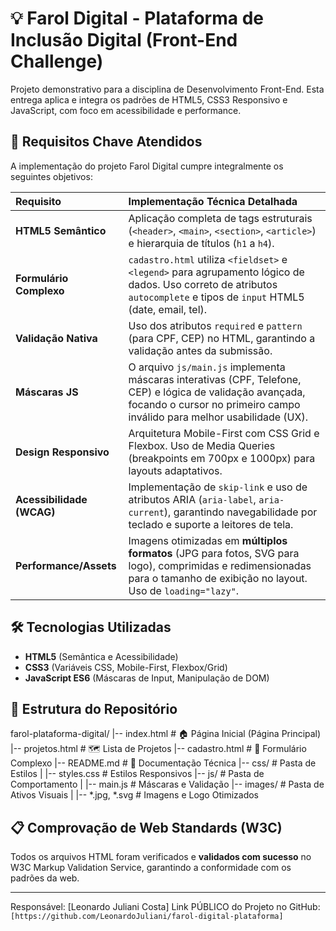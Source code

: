 # 💡 Farol Digital - Plataforma de Inclusão Digital (Front-End Challenge)

Projeto demonstrativo para a disciplina de Desenvolvimento Front-End. Esta entrega aplica e integra os padrões de HTML5, CSS3 Responsivo e JavaScript, com foco em acessibilidade e performance.

## 🎯 Requisitos Chave Atendidos

A implementação do projeto Farol Digital cumpre integralmente os seguintes objetivos:

| Requisito | Implementação Técnica Detalhada |
| :--- | :--- |
| **HTML5 Semântico** | Aplicação completa de tags estruturais (`<header>`, `<main>`, `<section>`, `<article>`) e hierarquia de títulos (`h1` a `h4`). |
| **Formulário Complexo** | `cadastro.html` utiliza `<fieldset>` e `<legend>` para agrupamento lógico de dados. Uso correto de atributos `autocomplete` e tipos de `input` HTML5 (date, email, tel). |
| **Validação Nativa** | Uso dos atributos `required` e `pattern` (para CPF, CEP) no HTML, garantindo a validação antes da submissão. |
| **Máscaras JS** | O arquivo `js/main.js` implementa máscaras interativas (CPF, Telefone, CEP) e lógica de validação avançada, focando o cursor no primeiro campo inválido para melhor usabilidade (UX). |
| **Design Responsivo** | Arquitetura Mobile-First com CSS Grid e Flexbox. Uso de Media Queries (breakpoints em 700px e 1000px) para layouts adaptativos. |
| **Acessibilidade (WCAG)** | Implementação de `skip-link` e uso de atributos ARIA (`aria-label`, `aria-current`), garantindo navegabilidade por teclado e suporte a leitores de tela. |
| **Performance/Assets** | Imagens otimizadas em **múltiplos formatos** (JPG para fotos, SVG para logo), comprimidas e redimensionadas para o tamanho de exibição no layout. Uso de `loading="lazy"`. |

## 🛠️ Tecnologias Utilizadas
* **HTML5** (Semântica e Acessibilidade)
* **CSS3** (Variáveis CSS, Mobile-First, Flexbox/Grid)
* **JavaScript ES6** (Máscaras de Input, Manipulação de DOM)

## 📂 Estrutura do Repositório

farol-plataforma-digital/
|-- index.html              # 🏠 Página Inicial (Página Principal)
|-- projetos.html           # 🗺️ Lista de Projetos
|-- cadastro.html           # 📝 Formulário Complexo
|-- README.md               # 📖 Documentação Técnica
|-- css/                    # Pasta de Estilos
|   |-- styles.css          # Estilos Responsivos
|-- js/                     # Pasta de Comportamento
|   |-- main.js             # Máscaras e Validação
|-- images/                 # Pasta de Ativos Visuais
|   |-- *.jpg, *.svg        # Imagens e Logo Otimizados

## 📋 Comprovação de Web Standards (W3C)

Todos os arquivos HTML foram verificados e **validados com sucesso** no W3C Markup Validation Service, garantindo a conformidade com os padrões da web.

---
Responsável: [Leonardo Juliani Costa]
Link PÚBLICO do Projeto no GitHub: `[https://github.com/LeonardoJuliani/farol-digital-plataforma]`
